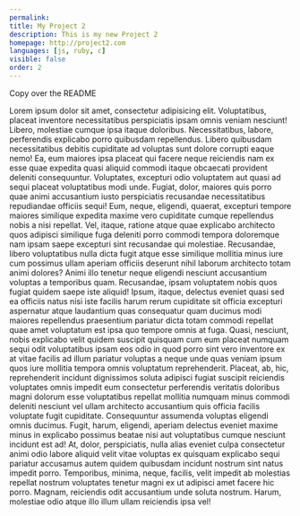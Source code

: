 ```yaml
---
permalink: 
title: My Project 2
description: This is my new Project 2
homepage: http://project2.com
languages: [js, ruby, c]
visible: false
order: 2
---
```


Copy over the README

Lorem ipsum dolor sit amet, consectetur adipisicing elit. Voluptatibus, placeat inventore necessitatibus perspiciatis ipsam omnis veniam nesciunt! Libero, molestiae cumque ipsa itaque doloribus. Necessitatibus, labore, perferendis explicabo porro quibusdam repellendus. Libero quibusdam necessitatibus debitis cupiditate ad voluptas sunt dolore corrupti eaque nemo! Ea, eum maiores ipsa placeat qui facere neque reiciendis nam ex esse quae expedita quasi aliquid commodi itaque obcaecati provident deleniti consequuntur. Voluptates, excepturi odio voluptatem aut quasi ad sequi placeat voluptatibus modi unde. Fugiat, dolor, maiores quis porro quae animi accusantium iusto perspiciatis recusandae necessitatibus repudiandae officiis sequi! Eum, neque, eligendi, quaerat, excepturi tempore maiores similique expedita maxime vero cupiditate cumque repellendus nobis a nisi repellat. Vel, itaque, ratione atque quae explicabo architecto quos adipisci similique fuga deleniti porro commodi tempora doloremque nam ipsam saepe excepturi sint recusandae qui molestiae. Recusandae, libero voluptatibus nulla dicta fugit atque esse similique mollitia minus iure cum possimus ullam aperiam officiis deserunt nihil laborum architecto totam animi dolores? Animi illo tenetur neque eligendi nesciunt accusantium voluptas a temporibus quam. Recusandae, ipsam voluptatem nobis quos fugiat quidem saepe iste aliquid! Ipsum, itaque, delectus eveniet quasi sed ea officiis natus nisi iste facilis harum rerum cupiditate sit officia excepturi aspernatur atque laudantium quas consequatur quam ducimus modi maiores repellendus praesentium pariatur dicta totam commodi repellat quae amet voluptatum est ipsa quo tempore omnis at fuga. Quasi, nesciunt, nobis explicabo velit quidem suscipit quisquam cum eum placeat numquam sequi odit voluptatibus ipsam eos odio in quod porro sint vero inventore ex at vitae facilis ad illum pariatur voluptas a neque unde quas veniam ipsum quos iure mollitia tempora omnis voluptatum reprehenderit. Placeat, ab, hic, reprehenderit incidunt dignissimos soluta adipisci fugiat suscipit reiciendis voluptates omnis impedit eum consectetur perferendis veritatis doloribus magni dolorum esse voluptatibus repellat mollitia numquam minus commodi deleniti nesciunt vel ullam architecto accusantium quis officia facilis voluptate fugit cupiditate. Consequuntur assumenda voluptas eligendi omnis ducimus. Fugit, harum, eligendi, aperiam delectus eveniet maxime minus in explicabo possimus beatae nisi aut voluptatibus cumque nesciunt incidunt est ad! At, dolor, perspiciatis, nulla alias eveniet culpa consectetur animi odio labore aliquid velit vitae voluptas ex quisquam explicabo sequi pariatur accusamus autem quidem quibusdam incidunt nostrum sint natus impedit porro. Temporibus, minima, neque, facilis, velit impedit ab molestias repellat nostrum voluptates tenetur magni ex ut adipisci amet facere hic porro. Magnam, reiciendis odit accusantium unde soluta nostrum. Harum, molestiae odio atque illo illum ullam reiciendis ipsa vel!